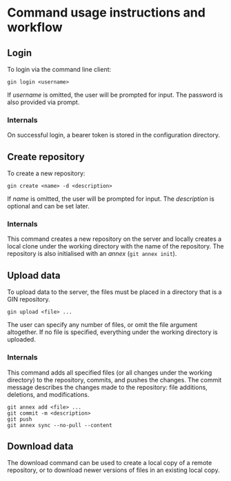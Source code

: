 # Command usage instructions and workflow

## Login

To login via the command line client:

`gin login <username>`

If *username* is omitted, the user will be prompted for input.
The password is also provided via prompt.

### Internals

On successful login, a bearer token is stored in the configuration directory.

## Create repository

To create a new repository:

`gin create <name> -d <description>`

If *name* is omitted, the user will be prompted for input.
The *description* is optional and can be set later.

### Internals

This command creates a new repository on the server and locally creates a local clone under the working directory with the name of the repository.
The repository is also initialised with an *annex* (`git annex init`).

## Upload data

To upload data to the server, the files must be placed in a directory that is a GIN repository.

`gin upload <file> ...`

The user can specify any number of files, or omit the file argument altogether.
If no file is specified, everything under the working directory is uploaded.

### Internals

This command adds all specified files (or all changes under the working directory) to the repository, commits, and pushes the changes.
The commit message describes the changes made to the repository: file additions, deletions, and modifications.

```
git annex add <file> ...
git commit -m <description>
git push
git annex sync --no-pull --content
```

## Download data

The download command can be used to create a local copy of a remote repository, or to download newer versions of files in an existing local copy.
